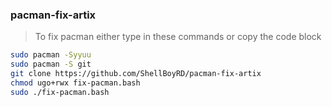 ### pacman-fix-artix
> To fix pacman either type in these commands or copy the code block

```Bash 
sudo pacman -Syyuu
sudo pacman -S git
git clone https://github.com/ShellBoyRD/pacman-fix-artix
chmod ugo+rwx fix-pacman.bash
sudo ./fix-pacman.bash
```
